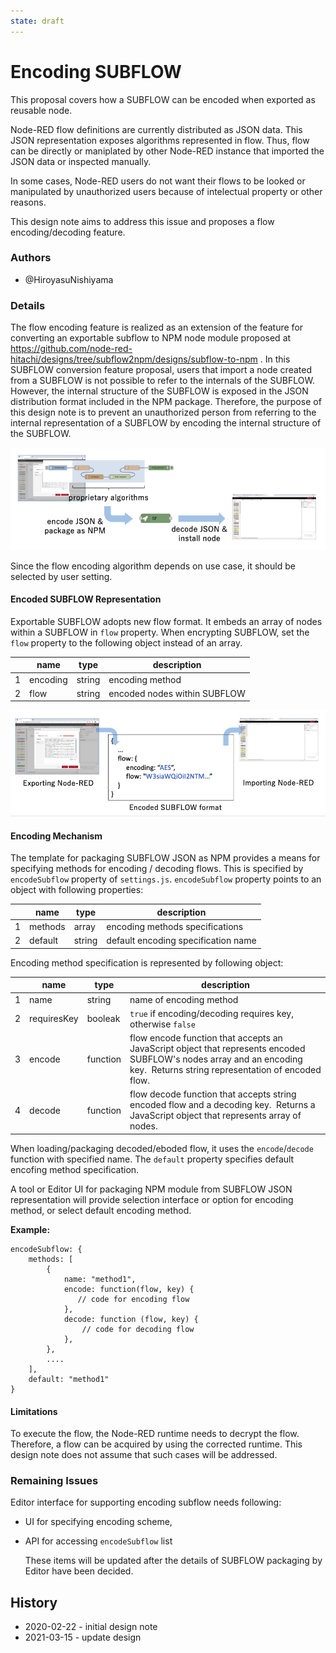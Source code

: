 ```yaml
---
state: draft
---
```


# Encoding SUBFLOW

This proposal covers how a SUBFLOW can be encoded when exported as reusable node.

Node-RED flow definitions are currently distributed as JSON data.  This JSON representation exposes algorithms represented in flow.  Thus, flow can be directly or maniplated by other Node-RED instance that imported the JSON data or inspected manually.

In some cases, Node-RED users do not want their flows to be looked or manipulated by unauthorized users because of intelectual property or other reasons.

This design note aims to address this issue and proposes a flow encoding/decoding feature.

### Authors

- @HiroyasuNishiyama

### Details

The flow encoding feature is realized as an extension of the feature
for converting an exportable subflow to NPM node module proposed at
https://github.com/node-red-hitachi/designs/tree/subflow2npm/designs/subflow-to-npm .  In this SUBFLOW conversion feature proposal, users that import a node created from a  SUBFLOW is not possible to refer to the internals of the
SUBFLOW.  However, the internal structure of the SUBFLOW is exposed in
the JSON distribution format included in the NPM package.  Therefore, the purpose of this design note is to prevent an unauthorized person from referring to the internal representation of a SUBFLOW by encoding the internal structure of the SUBFLOW.

![encryption](encryption.png)

Since the flow encoding algorithm depends on use case, it should be selected by user setting.

#### Encoded SUBFLOW Representation

Exportable SUBFLOW adopts new flow format.  It embeds an array of nodes within a SUBFLOW in `flow` property.  When encrypting SUBFLOW, set the `flow` property to the following object instead of an array.

|     | name     | type   | description                  |
| --- | -------- | ------ | ---------------------------- |
| 1   | encoding | string | encoding method              |
| 2   | flow     | string | encoded nodes within SUBFLOW |

![encrypted-json](encrypted-json.png)

#### Encoding Mechanism

The template for packaging SUBFLOW JSON as NPM provides a means for specifying methods for encoding / decoding flows.  This is specified by `encodeSubflow` property of `settings.js`.  `encodeSubflow` property points to an object with following properties:

|     | name    | type   | description                         |
| --- | ------- | ------ | ----------------------------------- |
| 1   | methods | array  | encoding methods specifications     |
| 2   | default | string | default encoding specification name |

Encoding method specification is represented by following object:

|     | name        | type     | description                                                                                                                                                               |
| --- | ----------- | -------- | ------------------------------------------------------------------------------------------------------------------------------------------------------------------------- |
| 1   | name        | string   | name of encoding method                                                                                                                                                   |
| 2   | requiresKey | booleak  | `true` if encoding/decoding requires key, otherwise `false`                                                                                                               |
| 3   | encode      | function | flow encode function that accepts an JavaScript object that represents encoded SUBFLOW's nodes array and an encoding key.  Returns string representation of encoded flow. |
| 4   | decode      | function | flow decode function that accepts string encoded flow and a decoding key.  Returns a JavaScript object that represents array of nodes.                                    |

When loading/packaging decoded/eboded flow, it uses the `encode`/`decode` function with specified name.  The `default` property specifies default encofing method specification. 

A tool or Editor UI for packaging NPM module from SUBFLOW JSON representation will provide selection interface or option for encoding method, or select default encoding method.

**Example:**

```
encodeSubflow: {
    methods: [
        {
            name: "method1",
            encode: function(flow, key) {
               // code for encoding flow
            },
            decode: function (flow, key) {
                // code for decoding flow
            },
        },
        ....
    ],
    default: "method1"
}
```



#### Limitations

To execute the flow, the Node-RED runtime needs to decrypt the flow.  Therefore, a flow can be acquired by using the corrected runtime.  This design note does not assume that such cases will be addressed.

### Remaining Issues

Editor interface for supporting encoding subflow needs following:

- UI for specifying encoding scheme,

- API for accessing `encodeSubflow` list
  
  These items will be updated after the details of SUBFLOW packaging by Editor have been decided.

## History

- 2020-02-22 - initial design note
- 2021-03-15 - update design
